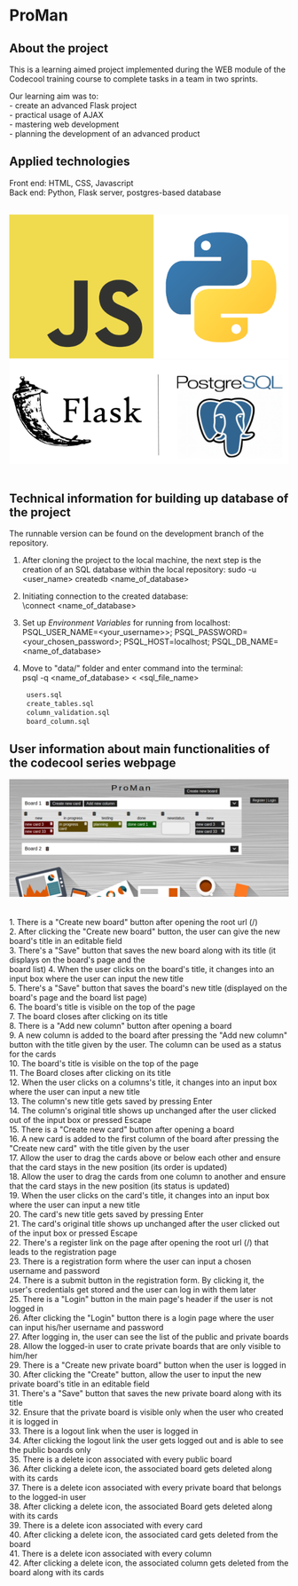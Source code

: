 # ProMan

## About the project

This is a learning aimed project implemented during the WEB module of the Codecool training course to complete tasks in a team in two sprints.

Our learning aim was to:<br>
        - create an advanced Flask project<br>
        - practical usage of AJAX<br>
        - mastering web development<br>
        - planning the development of an advanced product<br>

## Applied technologies

Front end: HTML, CSS, Javascript<br>
Back end: Python, Flask server, postgres-based database<br><br>

![](js_py.png)![](flask_psql_logos.png)
<br><br>


## Technical information for building up database of the project 

The runnable version can be found on the development branch of the repository.

1. After cloning the project to the local machine, the next step is the creation of an SQL database within 
the local repository:
sudo -u <user_name> createdb <name_of_database><br>

2. Initiating connection to the created database: <br>
\connect <name_of_database>
    
3. Set up *Environment Variables* for running from localhost:
    PSQL_USER_NAME=<your_username>>;
    PSQL_PASSWORD=<your_chosen_password>;
    PSQL_HOST=localhost;
    PSQL_DB_NAME=<name_of_database>    
    
4. Move to "data/" folder and enter command into the terminal:<br> 
    psql -q <name_of_database> < <sql_file_name>
    
        users.sql
        create_tables.sql
        column_validation.sql
        board_column.sql
    

## User information about main functionalities of the codecool series webpage

![](proman.png)
<br><br><br>
        1. There is a "Create new board" button after opening the root url (/)<br>
        2. After clicking the "Create new board" button, the user can give the new board's title in an editable field<br>
        3. There's a "Save" button that saves the new board along with its title (it displays on the board's page and the 
        <br>board list)
        4. When the user clicks on the board's title, it changes into an input box where the user can input the new title<br>
        5. There's a "Save" button that saves the board's new title (displayed on the board's page and the board list page)<br>
        6. The board's title is visible on the top of the page<br>
        7. The board closes after clicking on its title<br>
        8. There is a "Add new column" button after opening a board<br>
        9. A new column is added to the board after pressing the "Add new column" button with the title given by the user. 
        The column can be used as a status for the cards<br>
        10. The board's title is visible on the top of the page<br>
        11. The Board closes after clicking on its title<br>
        12. When the user clicks on a columns's title, it changes into an input box where the user can input a new title<br>
        13. The column's new title gets saved by pressing Enter<br>
        14. The column's original title shows up unchanged after the user clicked out of the input box or pressed Escape<br>
        15. There is a "Create new card" button after opening a board<br>
        16. A new card is added to the first column of the board after pressing the "Create new card" with the title given 
        by the user<br>
        17. Allow the user to drag the cards above or below each other and ensure that the card stays in the new position 
        (its order is updated)<br>
        18. Allow the user to drag the cards from one column to another and ensure that the card stays in the new position 
        (its status is updated)<br>
        19. When the user clicks on the card's title, it changes into an input box where the user can input a new title<br>
        20. The card's new title gets saved by pressing Enter<br>
        21. The card's original title shows up unchanged after the user clicked out of the input box or pressed Escape<br>
        22. There's a register link on the page after opening the root url (/) that leads to the registration page<br>
        23. There is a registration form where the user can input a chosen username and password<br>
        24. There is a submit button in the registration form. By clicking it, the user's credentials get stored and the 
        user can log in with them later<br>
        25. There is a "Login" button in the main page's header if the user is not logged in<br>
        26. After clicking the "Login" button there is a login page where the user can input his/her username and password<br>
        27. After logging in, the user can see the list of the public and private boards<br>
        28. Allow the logged-in user to crate private boards that are only visible to him/her<br>
        29. There is a "Create new private board" button when the user is logged in<br>
        30. After clicking the "Create" button, allow the user to input the new private board's title in an editable field<br>
        31. There's a "Save" button that saves the new private board along with its title<br>
        32. Ensure that the private board is visible only when the user who created it is logged in<br>
        33. There is a logout link when the user is logged in<br>
        34. After clicking the logout link the user gets logged out and is able to see the public boards only<br>
        35. There is a delete icon associated with every public board<br>
        36. After clicking a delete icon, the associated board gets deleted along with its cards<br>
        37. There is a delete icon associated with every private board that belongs to the logged-in user<br>
        38. After clicking a delete icon, the associated Board gets deleted along with its cards<br>
        39. There is a delete icon associated with every card<br>
        40. After clicking a delete icon, the associated card gets deleted from the board<br>
        41. There is a delete icon associated with every column<br>
        42. After clicking a delete icon, the associated column gets deleted from the board along with its cards<br>
